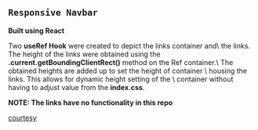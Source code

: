 ## `Responsive Navbar`

**Built using React**

Two **useRef Hook** were created to depict the links container and\ the links. The height of the links were obtained using the\
**.current.getBoundingClientRect()** method on the Ref container.\ The obtained heights are added up to set the height of container \ housing the links. This allows for dynamic height setting of the \ container without having to adjust value from the **index.css**.

**NOTE: The links have no functionality in this repo**

[courtesy](https://github.com/john_smilga)
